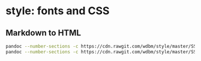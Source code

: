 # style: fonts and CSS

## Markdown to HTML

```Bash
pandoc --number-sections -c https://cdn.rawgit.com/wdbm/style/master/SS/newswire.css example_1.md > example_1.html
pandoc --number-sections -c https://cdn.rawgit.com/wdbm/style/master/SS/ATLAS_Briefings.css example_1.md > example_2.html
```
